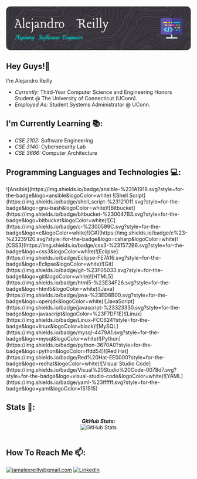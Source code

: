 ![Alejandro Reilly Banner Image](./images/github-header-image.png)

<h2>Hey Guys!👋</h2>

I'm Alejandro Reilly
- <i>Currently:</i> Third-Year Computer Science and Engineering Honors Student @ The University of Connecticut (UConn).
- <i>Employed As:</i> Student Systems Administrator @ UConn.

<h2> I'm Currently Learning 📚: </h2>

- <i>CSE 2102:</i> Software Engineering
- <i>CSE 3140:</i> Cybersecurity Lab
- <i>CSE 3666:</i> Computer Architecture

<h2> Programming Languages and Technologies 💻:</h2>
<!--ansible-->
![Ansible](https://img.shields.io/badge/ansible-%231A1918.svg?style=for-the-badge&logo=ansible&logoColor=white)
<!--bash-->![Shell Script](https://img.shields.io/badge/shell_script-%23121011.svg?style=for-the-badge&logo=gnu-bash&logoColor=white)<!--bitbucket-->![Bitbucket](https://img.shields.io/badge/bitbucket-%230047B3.svg?style=for-the-badge&logo=bitbucket&logoColor=white)<!--c-->![C](https://img.shields.io/badge/c-%2300599C.svg?style=for-the-badge&logo=c&logoColor=white)<!--c#-->![C#](https://img.shields.io/badge/c%23-%23239120.svg?style=for-the-badge&logo=csharp&logoColor=white)<!--css3-->![CSS3](https://img.shields.io/badge/css3-%231572B6.svg?style=for-the-badge&logo=css3&logoColor=white)<!--eclipse-->![Eclipse](https://img.shields.io/badge/Eclipse-FE7A16.svg?style=for-the-badge&logo=Eclipse&logoColor=white)<!--git-->![Git](https://img.shields.io/badge/git-%23F05033.svg?style=for-the-badge&logo=git&logoColor=white)<!--html5-->![HTML5](https://img.shields.io/badge/html5-%23E34F26.svg?style=for-the-badge&logo=html5&logoColor=white)<!--java-->![Java](https://img.shields.io/badge/java-%23ED8B00.svg?style=for-the-badge&logo=openjdk&logoColor=white)<!--javascript-->![JavaScript](https://img.shields.io/badge/javascript-%23323330.svg?style=for-the-badge&logo=javascript&logoColor=%23F7DF1E)<!--linux-->![Linux](https://img.shields.io/badge/Linux-FCC624?style=for-the-badge&logo=linux&logoColor=black)<!--mysql-->![MySQL](https://img.shields.io/badge/mysql-4479A1.svg?style=for-the-badge&logo=mysql&logoColor=white)<!--python-->![Python](https://img.shields.io/badge/python-3670A0?style=for-the-badge&logo=python&logoColor=ffdd54)<!--redhat-->![Red Hat](https://img.shields.io/badge/Red%20Hat-EE0000?style=for-the-badge&logo=redhat&logoColor=white)<!--vscode-->![Visual Studio Code](https://img.shields.io/badge/Visual%20Studio%20Code-0078d7.svg?style=for-the-badge&logo=visual-studio-code&logoColor=white)<!--yaml-->![YAML](https://img.shields.io/badge/yaml-%23ffffff.svg?style=for-the-badge&logo=yaml&logoColor=151515)



<h2> Stats 👀:</h2>

<div>
<!--   <p align="center">
    <b><em>Now listening to:</em></b> <br/>
    <img src="https://spotify-github-profile.vercel.app/api/view?uid=lakshmanan.meiyappan&cover_image=true&theme=novatorem" alt="Now Listenting to" />
  </p> -->
  
  <p align="center">
  <b><em>GitHub Stats:</em></b> <br/>
    <img src="https://github-readme-streak-stats.herokuapp.com/?user=alejandroreilly" alt="GitHub Stats" /> <br/><br/>
  </p>
</div>

<h2> How To Reach Me 📫:</h2>

<a href="mailto:iamalexreilly@gmail.com">![iamalexreilly@gmail.com](https://img.shields.io/badge/Gmail-D14836?style=for-the-badge&logo=gmail&logoColor=white)</a> <a href="https://www.linkedin.com/in/alejandro-reilly-479655268">![LinkedIn](https://img.shields.io/badge/LinkedIn-0077B5?style=for-the-badge&logo=linkedin&logoColor=white)</a>
